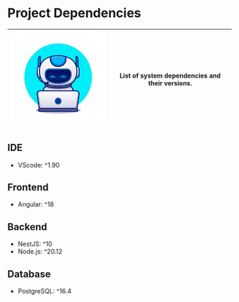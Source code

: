 # Project Dependencies

| <img src="./assets/images/logo-dependencies.png" alt="Logo" width="300" style="border-radius: 15px;"/> | **List of system dependencies and their versions.** |
|------------------------------------------------|---------------------------------------------------------------------------------------------------------------------------------------------------------------------------------------------------------------------------|

## IDE
- VScode: ^1.90

## Frontend
- Angular: ^18

## Backend
- NestJS: ^10
- Node.js: ^20.12

## Database
- PostgreSQL: ^16.4
